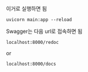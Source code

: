이거로 실행하면 됨

`uvicorn main:app --reload`

Swagger는 다음 url로 접속하면 됨

`localhost:8000/redoc`

or

`localhost:8000/docs`